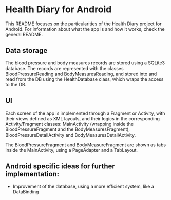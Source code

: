 #  Health Diary for Android

This README focuses on the particularities of the Health Diary project for Android. For information about what the app is and how it works, check the general README.

## Data storage

The blood pressure and body measures records are stored using a SQLite3 database. The records are represented with the classes BloodPressureReading and BodyMeasuresReading, and stored into and read from the DB using the HealthDatabase class, which wraps the access to the DB.

## UI

Each screen of the app is implemented through a Fragment or Activity, with their views defined as XML layouts, and their logics in the corresponding Activity/Fragment classes: MainActivity (wrapping inside the BloodPressureFragment and the BodyMeasuresFragment), BloodPressureDetailActivity and BodyMeasuresDetailActivity. 

The BloodPressureFragment and BodyMeasureFragment are shown as tabs inside the MainActivity, using a PageAdapter and a TabLayout.

## Android specific ideas for further implementation:
- Improvement of the database, using a more efficient system, like a DataBinding
